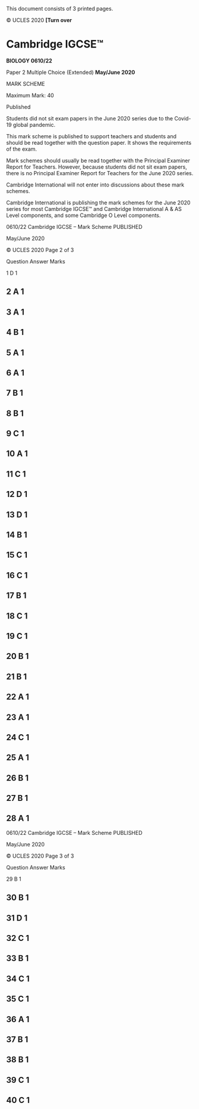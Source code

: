  This document consists of 3 printed pages. 

© UCLES 2020 **[Turn over** 

# Cambridge IGCSE™ 

**BIOLOGY 0610/22** 

Paper 2 Multiple Choice (Extended) **May/June 2020** 

MARK SCHEME 

Maximum Mark: 40 

 Published 

Students did not sit exam papers in the June 2020 series due to the Covid-19 global pandemic. 

This mark scheme is published to support teachers and students and should be read together with the question paper. It shows the requirements of the exam. 

Mark schemes should usually be read together with the Principal Examiner Report for Teachers. However, because students did not sit exam papers, there is no Principal Examiner Report for Teachers for the June 2020 series. 

Cambridge International will not enter into discussions about these mark schemes. 

Cambridge International is publishing the mark schemes for the June 2020 series for most Cambridge IGCSE™ and Cambridge International A & AS Level components, and some Cambridge O Level components. 


0610/22 Cambridge IGCSE – Mark Scheme PUBLISHED 

 May/June 2020 

© UCLES 2020 Page 2 of 3 

 Question Answer Marks 

 1 D 1 

## 2 A 1 

## 3 A 1 

## 4 B 1 

## 5 A 1 

## 6 A 1 

## 7 B 1 

## 8 B 1 

## 9 C 1 

## 10 A 1 

## 11 C 1 

## 12 D 1 

## 13 D 1 

## 14 B 1 

## 15 C 1 

## 16 C 1 

## 17 B 1 

## 18 C 1 

## 19 C 1 

## 20 B 1 

## 21 B 1 

## 22 A 1 

## 23 A 1 

## 24 C 1 

## 25 A 1 

## 26 B 1 

## 27 B 1 

## 28 A 1 


0610/22 Cambridge IGCSE – Mark Scheme PUBLISHED 

 May/June 2020 

© UCLES 2020 Page 3 of 3 

 Question Answer Marks 

 29 B 1 

## 30 B 1 

## 31 D 1 

## 32 C 1 

## 33 B 1 

## 34 C 1 

## 35 C 1 

## 36 A 1 

## 37 B 1 

## 38 B 1 

## 39 C 1 

## 40 C 1 


